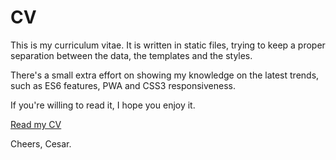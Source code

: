 # CV

This is my curriculum vitae.
It is written in static files,
trying to keep a proper separation
between the data, the templates
and the styles.

There's a small extra effort
on showing my knowledge on the latest
trends, such as ES6 features, PWA
and CSS3 responsiveness.

If you're willing to read it, I hope you enjoy it.

[Read my CV](https://gatsbimantico.github.io/cv)

Cheers,
Cesar.
